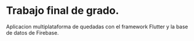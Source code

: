# Trabajo final de grado.

Aplicacion multiplataforma de quedadas con el framework Flutter
y la base de datos de Firebase.
